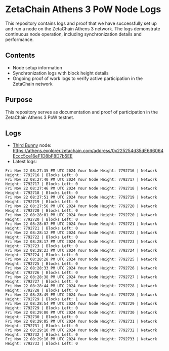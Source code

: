 # ZetaChain Athens 3 PoW Node Logs
This repository contains logs and proof that we have successfully set up and run a node on the ZetaChain Athens 3 network. The logs demonstrate continuous node operation, including synchronization details and performance.

## Contents
- Node setup information
- Synchronization logs with block height details
- Ongoing proof of work logs to verify active participation in the ZetaChain network

## Purpose
This repository serves as documentation and proof of participation in the ZetaChain Athens 3 PoW testnet.

## Logs

- [Third Bunny](https://thirdbunny.xyz/) node: https://athens.explorer.zetachain.com/address/0x225254d35dE666064Eccc5ce16eF1D8bF8D7b5EE
- Latest logs:
```
Fri Nov 22 08:27:35 PM UTC 2024 Your Node Height: 7792716 | Network Height: 7792716 | Blocks Left: 0
Fri Nov 22 08:27:40 PM UTC 2024 Your Node Height: 7792717 | Network Height: 7792717 | Blocks Left: 0
Fri Nov 22 08:27:46 PM UTC 2024 Your Node Height: 7792718 | Network Height: 7792718 | Blocks Left: 0
Fri Nov 22 08:27:51 PM UTC 2024 Your Node Height: 7792719 | Network Height: 7792719 | Blocks Left: 0
Fri Nov 22 08:27:56 PM UTC 2024 Your Node Height: 7792720 | Network Height: 7792720 | Blocks Left: 0
Fri Nov 22 08:28:01 PM UTC 2024 Your Node Height: 7792720 | Network Height: 7792720 | Blocks Left: 0
Fri Nov 22 08:28:07 PM UTC 2024 Your Node Height: 7792721 | Network Height: 7792721 | Blocks Left: 0
Fri Nov 22 08:28:12 PM UTC 2024 Your Node Height: 7792722 | Network Height: 7792722 | Blocks Left: 0
Fri Nov 22 08:28:17 PM UTC 2024 Your Node Height: 7792723 | Network Height: 7792723 | Blocks Left: 0
Fri Nov 22 08:28:23 PM UTC 2024 Your Node Height: 7792724 | Network Height: 7792724 | Blocks Left: 0
Fri Nov 22 08:28:28 PM UTC 2024 Your Node Height: 7792725 | Network Height: 7792725 | Blocks Left: 0
Fri Nov 22 08:28:33 PM UTC 2024 Your Node Height: 7792726 | Network Height: 7792726 | Blocks Left: 0
Fri Nov 22 08:28:38 PM UTC 2024 Your Node Height: 7792727 | Network Height: 7792727 | Blocks Left: 0
Fri Nov 22 08:28:44 PM UTC 2024 Your Node Height: 7792728 | Network Height: 7792728 | Blocks Left: 0
Fri Nov 22 08:28:49 PM UTC 2024 Your Node Height: 7792728 | Network Height: 7792729 | Blocks Left: 1
Fri Nov 22 08:28:54 PM UTC 2024 Your Node Height: 7792729 | Network Height: 7792729 | Blocks Left: 0
Fri Nov 22 08:29:00 PM UTC 2024 Your Node Height: 7792730 | Network Height: 7792730 | Blocks Left: 0
Fri Nov 22 08:29:05 PM UTC 2024 Your Node Height: 7792731 | Network Height: 7792731 | Blocks Left: 0
Fri Nov 22 08:29:10 PM UTC 2024 Your Node Height: 7792732 | Network Height: 7792732 | Blocks Left: 0
Fri Nov 22 08:29:16 PM UTC 2024 Your Node Height: 7792733 | Network Height: 7792733 | Blocks Left: 0
```
